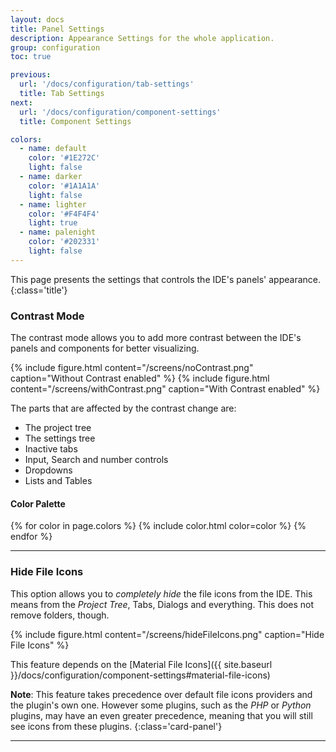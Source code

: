 ```yaml
---
layout: docs
title: Panel Settings
description: Appearance Settings for the whole application.
group: configuration
toc: true

previous:
  url: '/docs/configuration/tab-settings'
  title: Tab Settings
next:
  url: '/docs/configuration/component-settings'
  title: Component Settings

colors:
  - name: default
    color: '#1E272C'
    light: false
  - name: darker
    color: '#1A1A1A'
    light: false
  - name: lighter
    color: '#F4F4F4'
    light: true
  - name: palenight
    color: '#202331'
    light: false
---
```


This page presents the settings that controls the IDE's panels' appearance.
{:class='title'}

### Contrast Mode

The contrast mode allows you to add more contrast between the IDE's panels and components for better visualizing.

{% include figure.html content="/screens/noContrast.png" caption="Without Contrast enabled" %}
{% include figure.html content="/screens/withContrast.png" caption="With Contrast enabled" %}

The parts that are affected by the contrast change are:
- The project tree
- The settings tree
- Inactive tabs
- Input, Search and number controls
- Dropdowns
- Lists and Tables

#### Color Palette

{% for color in page.colors %}
{% include color.html color=color %}
{% endfor %}

----
### Hide File Icons

This option allows you to _completely hide_ the file icons from the IDE. This means from the _Project Tree_, Tabs, Dialogs and everything. This does not remove folders, though.

{% include figure.html content="/screens/hideFileIcons.png" caption="Hide File Icons" %}

This feature depends on the [Material File Icons]({{ site.baseurl }}/docs/configuration/component-settings#material-file-icons)

**Note**: This feature takes precedence over default file icons providers and the plugin's own one. However some plugins, such as the _PHP_ or _Python_ plugins, may have an even greater precedence, meaning that you will still see icons from these plugins.
{:class='card-panel'}

----
